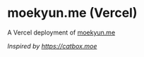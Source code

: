 # moekyun.me (Vercel)
A Vercel deployment of [moekyun.me](https://moekyun.me)

*Inspired by https://catbox.moe*